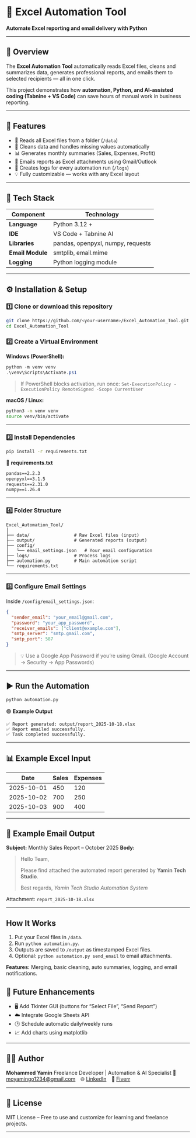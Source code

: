 # 🧮 Excel Automation Tool

**Automate Excel reporting and email delivery with Python**

---

## 🚀 Overview

The **Excel Automation Tool** automatically reads Excel files, cleans and summarizes data, generates professional reports, and emails them to selected recipients — all in one click.

This project demonstrates how **automation, Python, and AI-assisted coding (Tabnine + VS Code)** can save hours of manual work in business reporting.

---

## 🧰 Features

* 📂 Reads all Excel files from a folder (`/data`)
* 🧹 Cleans data and handles missing values automatically
* 📊 Generates monthly summaries (Sales, Expenses, Profit)
* 📧 Emails reports as Excel attachments using Gmail/Outlook
* 🧾 Creates logs for every automation run (`/logs`)
* 💡 Fully customizable — works with any Excel layout

---

## 🧠 Tech Stack

| Component        | Technology                        |
| ---------------- | --------------------------------- |
| **Language**     | Python 3.12 +                     |
| **IDE**          | VS Code + Tabnine AI              |
| **Libraries**    | pandas, openpyxl, numpy, requests |
| **Email Module** | smtplib, email.mime               |
| **Logging**      | Python logging module             |

---

## ⚙️ Installation & Setup

### 1️⃣ Clone or download this repository

```bash
git clone https://github.com/<your-username>/Excel_Automation_Tool.git
cd Excel_Automation_Tool
```

### 2️⃣ Create a Virtual Environment

**Windows (PowerShell):**

```powershell
python -m venv venv
.\venv\Scripts\Activate.ps1
```

> If PowerShell blocks activation, run once:
> `Set-ExecutionPolicy -ExecutionPolicy RemoteSigned -Scope CurrentUser`

**macOS / Linux:**

```bash
python3 -m venv venv
source venv/bin/activate
```

---

### 3️⃣ Install Dependencies

```bash
pip install -r requirements.txt
```

📄 **requirements.txt**

```txt
pandas==2.2.3
openpyxl==3.1.5
requests==2.31.0
numpy==1.26.4
```

---

### 4️⃣ Folder Structure

```
Excel_Automation_Tool/
│
├── data/                 # Raw Excel files (input)
├── output/               # Generated reports (output)
├── config/
│   └── email_settings.json   # Your email configuration
├── logs/                 # Process logs
├── automation.py         # Main automation script
└── requirements.txt
```

---

### 5️⃣ Configure Email Settings

Inside `/config/email_settings.json`:

```json
{
  "sender_email": "your_email@gmail.com",
  "password": "your_app_password",
  "receiver_emails": ["client@example.com"],
  "smtp_server": "smtp.gmail.com",
  "smtp_port": 587
}
```

> 💡 Use a Google App Password if you’re using Gmail.
> (Google Account → Security → App Passwords)

---

## ▶️ Run the Automation

```bash
python automation.py
```

🟢 **Example Output**

```
✅ Report generated: output/report_2025-10-18.xlsx
✅ Report emailed successfully.
✅ Task completed successfully.
```

---

## 📊 Example Excel Input

| Date       | Sales | Expenses |
| ---------- | ----- | -------- |
| 2025-10-01 | 450   | 120      |
| 2025-10-02 | 700   | 250      |
| 2025-10-03 | 900   | 400      |

---

## 🧾 Example Email Output

**Subject:** Monthly Sales Report – October 2025
**Body:**

> Hello Team,
>
> Please find attached the automated report generated by **Yamin Tech Studio**.
>
> Best regards,
> *Yamin Tech Studio Automation System*

Attachment: `report_2025-10-18.xlsx`

---

## How It Works
1. Put your Excel files in `/data`.
2. Run `python automation.py`.
3. Outputs are saved to `/output` as timestamped Excel files.
4. Optional: `python automation.py send_email` to email attachments.


**Features:** Merging, basic cleaning, auto summaries, logging, and email notifications.

## 🧱 Future Enhancements

* 🖥️ Add Tkinter GUI (buttons for “Select File”, “Send Report”)
* ☁️ Integrate Google Sheets API
* 🕒 Schedule automatic daily/weekly runs
* 📈 Add charts using matplotlib

---

## 👨‍💻 Author

**Mohammed Yamin**
Freelance Developer | Automation & AI Specialist
📧 [moyamingo1234@gmail.com](mailto:moyamingo1234@gmail.com) 🌐 [LinkedIn](https://www.linkedin.com) 💼 [Fiverr](https://www.fiverr.com)

---

## 🧩 License

MIT License – Free to use and customize for learning and freelance projects.

---